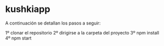 # kushkiapp

A continuación se detallan los pasos a seguir:

1º clonar el repositorio
2º dirigirse a la carpeta del proyecto
3º npm install
4º npm start

